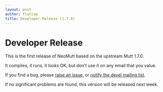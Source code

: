 ```yaml
---
layout: post
author: flatcap
title: Developer Release (1.7.0)
---
```


# Developer Release

This is the first release of NeoMutt based on the upstream Mutt 1.7.0.

It compiles, it runs, it *looks* OK, but don't use it on any email that you
value.

If you find a bug, please
[raise an issue](https://github.com/neomutt/neomutt/issues), or
[notify the devel mailing list](http://mailman.neomutt.org/mailman/listinfo/neomutt-devel-neomutt.org).

If no significant problems are found, this version will be released next week.

